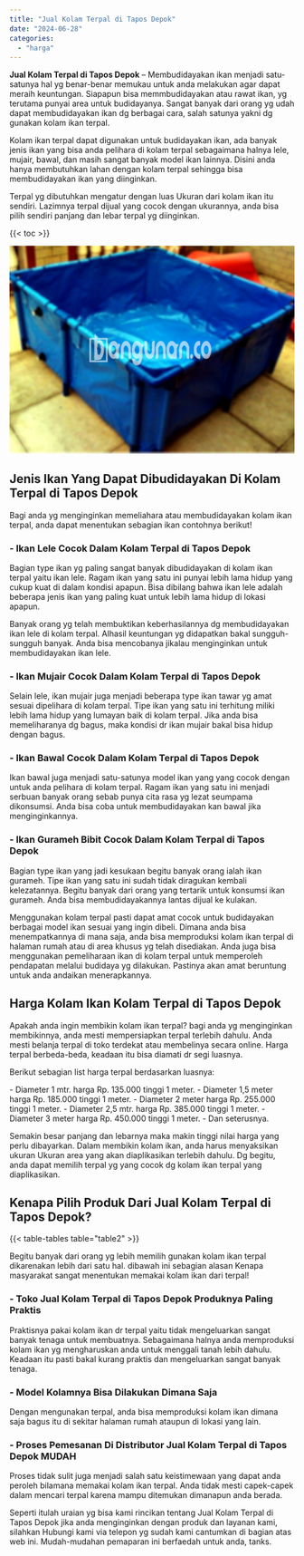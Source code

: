```yaml
---
title: "Jual Kolam Terpal di Tapos Depok"
date: "2024-06-28"
categories: 
  - "harga"
---
```


**Jual Kolam Terpal di Tapos Depok** – Membudidayakan ikan menjadi satu-satunya hal yg benar-benar memukau untuk anda melakukan agar dapat meraih keuntungan. Siapapun bisa memmbudidayakan atau rawat ikan, yg terutama punyai area untuk budidayanya. Sangat banyak dari orang yg udah dapat membudidayakan ikan dg berbagai cara, salah satunya yakni dg gunakan kolam ikan terpal.

Kolam ikan terpal dapat digunakan untuk budidayakan ikan, ada banyak jenis ikan yang bisa anda pelihara di kolam terpal sebagaimana halnya lele, mujair, bawal, dan masih sangat banyak model ikan lainnya. Disini anda hanya membutuhkan lahan dengan kolam terpal sehingga bisa membudidayakan ikan yang diinginkan.

Terpal yg dibutuhkan mengatur dengan luas Ukuran dari kolam ikan itu sendiri. Lazimnya terpal dijual yang cocok dengan ukurannya, anda bisa pilih sendiri panjang dan lebar terpal yg diinginkan.

{{< toc >}}

![Jual Kolam Terpal di Tapos Depok](/images/jual-kolam-terpal-29.png)

## Jenis Ikan Yang Dapat Dibudidayakan Di Kolam Terpal di Tapos Depok

Bagi anda yg menginginkan memeliahara atau membudidayakan kolam ikan terpal, anda dapat menentukan sebagian ikan contohnya berikut!

### \- Ikan Lele Cocok Dalam Kolam Terpal di Tapos Depok

Bagian type ikan yg paling sangat banyak dibudidayakan di kolam ikan terpal yaitu ikan lele. Ragam ikan yang satu ini punyai lebih lama hidup yang cukup kuat di dalam kondisi apapun. Bisa dibilang bahwa ikan lele adalah beberapa jenis ikan yang paling kuat untuk lebih lama hidup di lokasi apapun.

Banyak orang yg telah membuktikan keberhasilannya dg membudidayakan ikan lele di kolam terpal. Alhasil keuntungan yg didapatkan bakal sungguh-sungguh banyak. Anda bisa mencobanya jikalau menginginkan untuk membudidayakan ikan lele.

### \- Ikan Mujair Cocok Dalam Kolam Terpal di Tapos Depok

Selain lele, ikan mujair juga menjadi beberapa type ikan tawar yg amat sesuai dipelihara di kolam terpal. Tipe ikan yang satu ini terhitung miliki lebih lama hidup yang lumayan baik di kolam terpal. Jika anda bisa memeliharanya dg bagus, maka kondisi dr ikan mujair bakal bisa hidup dengan bagus.

### \- Ikan Bawal Cocok Dalam Kolam Terpal di Tapos Depok

Ikan bawal juga menjadi satu-satunya model ikan yang yang cocok dengan untuk anda pelihara di kolam terpal. Ragam ikan yang satu ini menjadi serbuan banyak orang sebab punya cita rasa yg lezat seumpama dikonsumsi. Anda bisa coba untuk membudidayakan kan bawal jika menginginkannya.

### \- Ikan Gurameh Bibit Cocok Dalam Kolam Terpal di Tapos Depok

Bagian type ikan yang jadi kesukaan begitu banyak orang ialah ikan gurameh. Tipe ikan yang satu ini sudah tidak diragukan kembali kelezatannya. Begitu banyak dari orang yang tertarik untuk konsumsi ikan gurameh. Anda bisa membudidayakannya lantas dijual ke kulakan.

Menggunakan kolam terpal pasti dapat amat cocok untuk budidayakan berbagai model ikan sesuai yang ingin dibeli. Dimana anda bisa menempatkannya di mana saja, anda bisa memproduksi kolam ikan terpal di halaman rumah atau di area khusus yg telah disediakan. Anda juga bisa menggunakan pemeliharaan ikan di kolam terpal untuk memperoleh pendapatan melalui budidaya yg dilakukan. Pastinya akan amat beruntung untuk anda andaikan menerapkannya.

## Harga Kolam Ikan Kolam Terpal di Tapos Depok

Apakah anda ingin membikin kolam ikan terpal? bagi anda yg menginginkan membikinnya, anda mesti mempersiapkan terpal terlebih dahulu. Anda mesti belanja terpal di toko terdekat atau membelinya secara online. Harga terpal berbeda-beda, keadaan itu bisa diamati dr segi luasnya.

Berikut sebagian list harga terpal berdasarkan luasnya:

\- Diameter 1 mtr. harga Rp. 135.000 tinggi 1 meter. - Diameter 1,5 meter harga Rp. 185.000 tinggi 1 meter. - Diameter 2 meter harga Rp. 255.000 tinggi 1 meter. - Diameter 2,5 mtr. harga Rp. 385.000 tinggi 1 meter. - Diameter 3 meter harga Rp. 450.000 tinggi 1 meter. - Dan seterusnya.

Semakin besar panjang dan lebarnya maka makin tinggi nilai harga yang perlu dibayarkan. Dalam membikin kolam ikan, anda harus menyaksikan ukuran Ukuran area yang akan diaplikasikan terlebih dahulu. Dg begitu, anda dapat memilih terpal yg yang cocok dg kolam ikan terpal yang diaplikasikan.

## Kenapa Pilih Produk Dari Jual Kolam Terpal di Tapos Depok?

{{< table-tables table="table2" >}}

Begitu banyak dari orang yg lebih memilih gunakan kolam ikan terpal dikarenakan lebih dari satu hal. dibawah ini sebagian alasan Kenapa masyarakat sangat menentukan memakai kolam ikan dari terpal!

### \- Toko Jual Kolam Terpal di Tapos Depok Produknya Paling Praktis

Praktisnya pakai kolam ikan dr terpal yaitu tidak mengeluarkan sangat banyak tenaga untuk membuatnya. Sebagaimana halnya anda memproduksi kolam ikan yg mengharuskan anda untuk menggali tanah lebih dahulu. Keadaan itu pasti bakal kurang praktis dan mengeluarkan sangat banyak tenaga.

### \- Model Kolamnya Bisa Dilakukan Dimana Saja

Dengan mengunakan terpal, anda bisa memproduksi kolam ikan dimana saja bagus itu di sekitar halaman rumah ataupun di lokasi yang lain.

### \- Proses Pemesanan Di Distributor Jual Kolam Terpal di Tapos Depok MUDAH

Proses tidak sulit juga menjadi salah satu keistimewaan yang dapat anda peroleh bilamana memakai kolam ikan terpal. Anda tidak mesti capek-capek dalam mencari terpal karena mampu ditemukan dimanapun anda berada.

Seperti itulah uraian yg bisa kami rincikan tentang Jual Kolam Terpal di Tapos Depok jika anda menginginkan dengan produk dan layanan kami, silahkan Hubungi kami via telepon yg sudah kami cantumkan di bagian atas web ini. Mudah-mudahan pemaparan ini berfaedah untuk anda, tanks.
